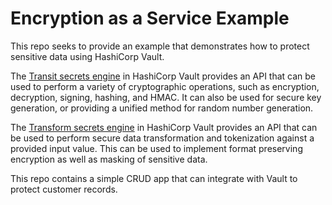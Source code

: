 # Encryption as a Service Example

This repo seeks to provide an example that demonstrates how to protect sensitive data using HashiCorp Vault.

The [Transit secrets engine](https://www.vaultproject.io/docs/secrets/transit) in HashiCorp Vault provides an API that can be used to perform a variety of cryptographic operations, such as encryption, decryption, signing, hashing, and HMAC. It can also be used for secure key generation, or providing a unified method for random number generation.

The [Transform secrets engine](https://www.vaultproject.io/docs/secrets/transform) in HashiCorp Vault provides an API that can be used to perform secure data transformation and tokenization against a provided input value. This can be used to implement format preserving encryption as well as masking of sensitive data. 

This repo contains a simple CRUD app that can integrate with Vault to protect customer records.
